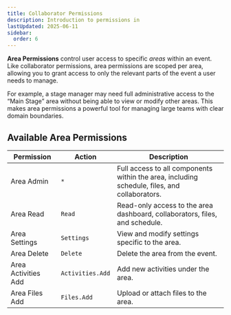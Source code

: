 ```yaml
---
title: Collaborator Permissions
description: Introduction to permissions in
lastUpdated: 2025-06-11
sidebar:
  order: 6
---
```


**Area Permissions** control user access to specific _areas_ within an event. Like collaborator permissions, area permissions are scoped per area, allowing you to grant access to only the relevant parts of the event a user needs to manage.

For example, a stage manager may need full administrative access to the “Main Stage” area without being able to view or modify other areas. This makes area permissions a powerful tool for managing large teams with clear domain boundaries.

## Available Area Permissions

| **Permission**      | **Action**       | **Description**                                                                              |
| ------------------- | ---------------- | -------------------------------------------------------------------------------------------- |
| Area Admin          | `*`              | Full access to all components within the area, including schedule, files, and collaborators. |
| Area Read           | `Read`           | Read-only access to the area dashboard, collaborators, files, and schedule.                  |
| Area Settings       | `Settings`       | View and modify settings specific to the area.                                               |
| Area Delete         | `Delete`         | Delete the area from the event.                                                              |
| Area Activities Add | `Activities.Add` | Add new activities under the area.                                                           |
| Area Files Add      | `Files.Add`      | Upload or attach files to the area.                                                          |
